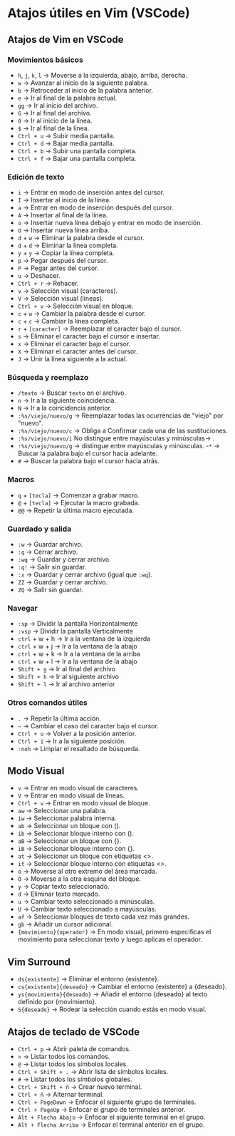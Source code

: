 # Atajos útiles en Vim (VSCode)

## Atajos de Vim en VSCode

### Movimientos básicos

- `h`, `j`, `k`, `l` → Moverse a la izquierda, abajo, arriba, derecha.
- `w` → Avanzar al inicio de la siguiente palabra.
- `b` → Retroceder al inicio de la palabra anterior.
- `e` → Ir al final de la palabra actual.
- `gg` → Ir al inicio del archivo.
- `G` → Ir al final del archivo.
- `0` → Ir al inicio de la línea.
- `$` → Ir al final de la línea.
- `Ctrl + u` → Subir media pantalla.
- `Ctrl + d` → Bajar media pantalla.
- `Ctrl + b` → Subir una pantalla completa.
- `Ctrl + f` → Bajar una pantalla completa.

### Edición de texto

- `i` → Entrar en modo de inserción antes del cursor.
- `I` → Insertar al inicio de la línea.
- `a` → Entrar en modo de inserción después del cursor.
- `A` → Insertar al final de la línea.
- `o` → Insertar nueva línea debajo y entrar en modo de inserción.
- `O` → Insertar nueva línea arriba.
- `d` + `w` → Eliminar la palabra desde el cursor.
- `d` + `d` → Eliminar la línea completa.
- `y` + `y` → Copiar la línea completa.
- `p` → Pegar después del cursor.
- `P` → Pegar antes del cursor.
- `u` → Deshacer.
- `Ctrl + r` → Rehacer.
- `v` → Selección visual (caracteres).
- `V` → Selección visual (líneas).
- `Ctrl + v` → Selección visual en bloque.
- `c` + `w` → Cambiar la palabra desde el cursor.
- `c` + `c` → Cambiar la línea completa.
- `r` + `[caracter]` → Reemplazar el caracter bajo el cursor.
- `s` → Eliminar el caracter bajo el cursor e insertar.
- `x` → Eliminar el caracter bajo el cursor.
- `X` → Eliminar el caracter antes del cursor.
- `J` → Unir la línea siguiente a la actual.

### Búsqueda y reemplazo

- `/texto` → Buscar `texto` en el archivo.
- `n` → Ir a la siguiente coincidencia.
- `N` → Ir a la coincidencia anterior.
- `:%s/viejo/nuevo/g` → Reemplazar todas las ocurrencias de "viejo" por "nuevo".
- `:%s/viejo/nuevo/c` → Obliga a Confirmar cada una de las sustituciones.
- `:%s/viejo/nuevo/i` No distingue entre mayúsculas y minúsculas→ .
- `:%s/viejo/nuevo/g` → distingue entre mayúsculas y minúsculas.
-`*` → Buscar la palabra bajo el cursor hacia adelante.
- `#` → Buscar la palabra bajo el cursor hacia atrás.

### Macros

- `q` + `[tecla]` → Comenzar a grabar macro.
- `@` + `[tecla]` → Ejecutar la macro grabada.
- `@@` → Repetir la última macro ejecutada.

### Guardado y salida

- `:w` → Guardar archivo.
- `:q` → Cerrar archivo.
- `:wq` → Guardar y cerrar archivo.
- `:q!` → Salir sin guardar.
- `:x` → Guardar y cerrar archivo (igual que `:wq`).
- `ZZ` → Guardar y cerrar archivo.
- `ZQ` → Salir sin guardar.

### Navegar
- `:sp` → Dividir la pantalla Horizontalmente
- `:vsp` → Dividir la pantalla Verticalmente
- `ctrl` + w + h → Ir a la ventana de la izquierda 
- `ctrl` + w + j → Ir a la ventana de la abajo 
- `ctrl` + w + k → Ir a la ventana de la arriba 
- `ctrl` + w + l → Ir a la ventana de la abajo 
- `Shift + g` → Ir al final del archivo
- `Shift + h` → Ir al siguiente archivo
- `Shift + l` → Ir al archivo anterior

### Otros comandos útiles

- `.` → Repetir la última acción.
- `~` → Cambiar el caso del caracter bajo el cursor.
- `Ctrl + o` → Volver a la posición anterior.
- `Ctrl + i` → Ir a la siguiente posición.
- `:noh` → Limpiar el resaltado de búsqueda.

## Modo Visual

- `v` → Entrar en modo visual de caracteres.
- `V` → Entrar en modo visual de líneas.
- `Ctrl + v` → Entrar en modo visual de bloque.
- `aw` → Seleccionar una palabra.
- `iw` → Seleccionar palabra interna.
- `ab` → Seleccionar un bloque con ().
- `ib` → Seleccionar bloque interno con ().
- `aB` → Seleccionar un bloque con {}.  
- `iB` → Seleccionar bloque interno con {}.
- `at` → Seleccionar un bloque con etiquetas <>.
- `it` → Seleccionar bloque interno con etiquetas <>.
- `o` → Moverse al otro extremo del área marcada.
- `O` → Moverse a la otra esquina del bloque.
- `y` → Copiar texto seleccionado.
- `d` → Eliminar texto marcado.
- `u` → Cambiar texto seleccionado a minúsculas.
- `U` → Cambiar texto seleccionado a mayúsculas.
- `af` → Seleccionar bloques de texto cada vez más grandes.
- `gb` → Añadir un cursor adicional.
- `{movimiento}{operador}` → En modo visual, primero especificas el movimiento para seleccionar texto y luego aplicas el operador.

## Vim Surround

- `ds{existente}` → Eliminar el entorno {existente}.
- `cs{existente}{deseado}` → Cambiar el entorno {existente} a {deseado}.
- `ys{movimiento}{deseado}` → Añadir el entorno {deseado} al texto definido por {movimiento}.
- `S{deseado}` → Rodear la selección cuando estás en modo visual.

## Atajos de teclado de VSCode

- `Ctrl + p` → Abrir paleta de comandos.
- `>` → Listar todos los comandos.
- `@` → Listar todos los símbolos locales.
- `Ctrl + Shift + .` → Abrir lista de símbolos locales.
- `#` → Listar todos los símbolos globales.
- `Ctrl + Shift + ñ` → Crear nuevo terminal.
- `Ctrl + ñ` → Alternar terminal.
- `Ctrl + PageDown` → Enfocar el siguiente grupo de terminales.
- `Ctrl + PageUp` → Enfocar el grupo de terminales anterior.
- `Alt + Flecha Abajo` → Enfocar el siguiente terminal en el grupo.
- `Alt + Flecha Arriba` → Enfocar el terminal anterior en el grupo.
